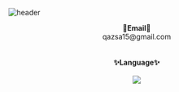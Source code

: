 ![header](https://capsule-render.vercel.app/api?type=venom&color=auto&height=150&section=header&text=Hello&fontSize=50)
<br>

<div align="center">
  <!--
  <Strong>🌱SNS🌱</Strong><br><br>
  <a href="https://www.instagram.com/2___3weeks/" target="_blank"><img src="https://img.shields.io/badge/Instagram-E4405F?style=for-the-badge&logo=instagram&logoColor=white"/></a>
  <br><br><br>
  -->
  <Strong>💬Email💬</Strong><br>
  qazsa15@gmail.com
</div><br><br>

<div align="center">
  <Strong>✨Language✨</Strong><br><br>
  <img src="https://img.shields.io/badge/Java-ED8B00?style=for-the-badge&logo=openjdk&logoColor=white"/>
</div>

<!--
**23weeks/23weeks** is a ✨ _special_ ✨ repository because its `README.md` (this file) appears on your GitHub profile.

Here are some ideas to get you started:

- 🔭 I’m currently working on ...
- 🌱 I’m currently learning ...
- 👯 I’m looking to collaborate on ...
- 🤔 I’m looking for help with ...
- 💬 Ask me about ...
- 📫 How to reach me: ...
- 😄 Pronouns: ...
- ⚡ Fun fact: ...
-->
